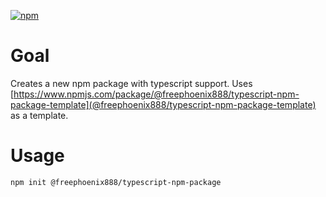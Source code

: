 [![npm](https://img.shields.io/npm/v/@deep-foundation/create-npm-package.svg)](https://www.npmjs.com/package/@deep-foundation/create-npm-package)

# Goal
Creates a new npm package with typescript support. Uses [https://www.npmjs.com/package/@freephoenix888/typescript-npm-package-template](@freephoenix888/typescript-npm-package-template) as a template.

# Usage
```bash
npm init @freephoenix888/typescript-npm-package
```